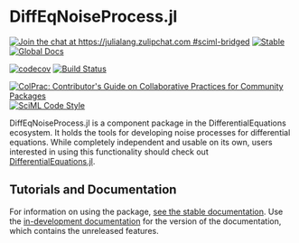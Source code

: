 # DiffEqNoiseProcess.jl

[![Join the chat at https://julialang.zulipchat.com #sciml-bridged](https://img.shields.io/static/v1?label=Zulip&message=chat&color=9558b2&labelColor=389826)](https://julialang.zulipchat.com/#narrow/stream/279055-sciml-bridged)
[![Stable](https://img.shields.io/badge/docs-stable-blue.svg)](http://noise.sciml.ai/stable/)
[![Global Docs](https://img.shields.io/badge/docs-SciML-blue.svg)](https://docs.sciml.ai/dev/modules/DiffEqNoiseProcess/)

[![codecov](https://codecov.io/gh/SciML/DiffEqNoiseProcess.jl/branch/master/graph/badge.svg)](https://codecov.io/gh/SciML/DiffEqNoiseProcess.jl)
[![Build Status](https://github.com/SciML/DiffEqNoiseProcess.jl/workflows/CI/badge.svg)](https://github.com/SciML/DiffEqNoiseProcess.jl/actions?query=workflow%3ACI)

[![ColPrac: Contributor's Guide on Collaborative Practices for Community Packages](https://img.shields.io/badge/ColPrac-Contributor's%20Guide-blueviolet)](https://github.com/SciML/ColPrac)
[![SciML Code Style](https://img.shields.io/static/v1?label=code%20style&message=SciML&color=9558b2&labelColor=389826)](https://github.com/SciML/SciMLStyle)

DiffEqNoiseProcess.jl is a component package in the DifferentialEquations ecosystem.
It holds the tools for developing noise processes for differential equations.
While completely independent and usable on its own, users interested in using this
functionality should check out [DifferentialEquations.jl](https://github.com/SciML/DifferentialEquations.jl).

## Tutorials and Documentation

For information on using the package,
[see the stable documentation](https://noise.sciml.ai/stable/). Use the
[in-development documentation](https://noise.sciml.ai/dev/) for the version of
the documentation, which contains the unreleased features.
